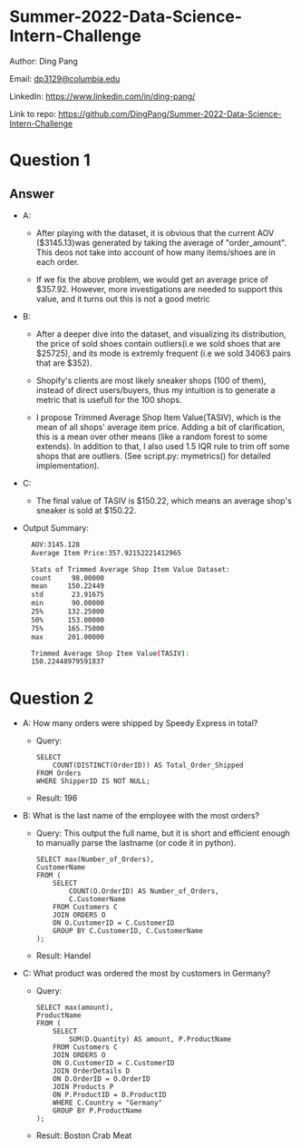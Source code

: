 # Summer-2022-Data-Science-Intern-Challenge
Author: Ding Pang

Email: dp3129@columbia.edu

LinkedIn: https://www.linkedin.com/in/ding-pang/

Link to repo: https://github.com/DingPang/Summer-2022-Data-Science-Intern-Challenge

# Question 1

## Answer

* A:
    * After playing with the dataset, it is obvious that the current AOV ($3145.13)was generated by taking the average of "order_amount". This deos not take into account of how many items/shoes are in each order.

    * If we fix the above problem, we would get an average price of $357.92. However, more investigations are needed to support this value, and it turns out this is not a good metric

* B:
    * After a deeper dive into the dataset, and visualizing its distribution, the price of sold shoes contain outliers(i.e we sold shoes that are $25725), and its mode is extremly frequent (i.e we sold 34063 pairs that are $352).

    * Shopify's clients are most likely sneaker shops (100 of them), instead of direct users/buyers, thus my intuition is to generate a metric that is usefull for the 100 shops.

    * I propose Trimmed Average Shop Item Value(TASIV), which is the mean of all shops' average item price. Adding a bit of clarification, this is a mean over other means (like a random forest to some extends). In addition to that, I also used 1.5 IQR rule to trim off some shops that are outliers. (See script.py: mymetrics() for detailed implementation).

* C:
    * The final value of TASIV is $150.22, which means an average shop's sneaker is sold at $150.22.

* Output Summary:
  ```sh
    AOV:3145.128
    Average Item Price:357.92152221412965

    Stats of Trimmed Average Shop Item Value Dataset:
    count     98.00000
    mean     150.22449
    std       23.91675
    min       90.00000
    25%      132.25000
    50%      153.00000
    75%      165.75000
    max      201.00000

    Trimmed Average Shop Item Value(TASIV):
    150.22448979591837
  ```


# Question 2
* A: How many orders were shipped by Speedy Express in total?
    * Query:
        ```
        SELECT
            COUNT(DISTINCT(OrderID)) AS Total_Order_Shipped
        FROM Orders
        WHERE ShipperID IS NOT NULL;
        ```
    * Result: 196

* B: What is the last name of the employee with the most orders?
    * Query:
        This output the full name, but it is short and efficient enough to manually parse the lastname (or code it in python).
        ```
        SELECT max(Number_of_Orders),
        CustomerName
        FROM (
            SELECT
                COUNT(O.OrderID) AS Number_of_Orders,
                C.CustomerName
            FROM Customers C
            JOIN ORDERS O
            ON O.CustomerID = C.CustomerID
            GROUP BY C.CustomerID, C.CustomerName
        );
        ```
    * Result: Handel

* C: What product was ordered the most by customers in Germany?

     * Query:
        ```
        SELECT max(amount),
        ProductName
        FROM (
            SELECT
                SUM(D.Quantity) AS amount, P.ProductName
            FROM Customers C
            JOIN ORDERS O
            ON O.CustomerID = C.CustomerID
            JOIN OrderDetails D
            ON D.OrderID = O.OrderID
            JOIN Products P
            ON P.ProductID = D.ProductID
            WHERE C.Country = "Germany"
            GROUP BY P.ProductName
        );
        ```
    * Result: Boston Crab Meat



